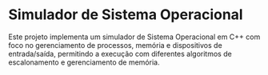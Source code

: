 # Simulador de Sistema Operacional
Este projeto implementa um simulador de Sistema Operacional em C++ com foco no gerenciamento de processos, memória e dispositivos de entrada/saída, permitindo a execução com diferentes algoritmos de escalonamento e gerenciamento de memória.
